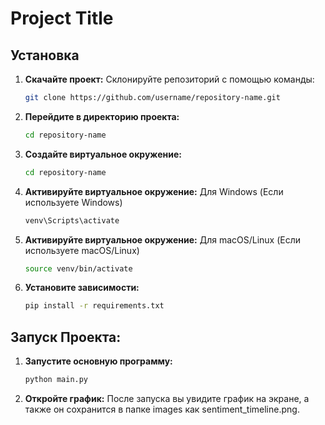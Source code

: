 # Project Title

## Установка

1. **Скачайте проект:**
   Склонируйте репозиторий с помощью команды:

   ```bash
   git clone https://github.com/username/repository-name.git

2. **Перейдите в директорию проекта:**

   ```bash
   cd repository-name

3. **Создайте виртуальное окружение:**

   ```bash
   cd repository-name

4. **Активируйте виртуальное окружение:**
   Для Windows (Если используете Windows)
   
   ```bash
   venv\Scripts\activate

5. **Активируйте виртуальное окружение:**
   Для macOS/Linux (Если используете macOS/Linux)

   ```bash
   source venv/bin/activate

6. **Установите зависимости:**

   ```bash
   pip install -r requirements.txt
   
## Запуск Проекта:

1. **Запустите основную программу:**

   ```bash
   python main.py

2. **Откройте график:**
    После запуска вы увидите график на экране, а также он сохранится в папке images как sentiment_timeline.png.
